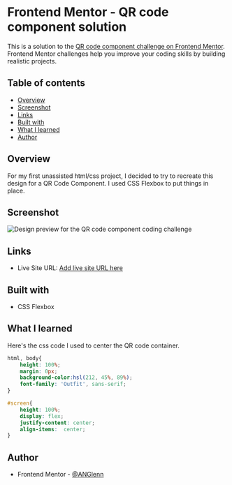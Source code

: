 # Frontend Mentor - QR code component solution

This is a solution to the [QR code component challenge on Frontend Mentor](https://www.frontendmentor.io/challenges/qr-code-component-iux_sIO_H). Frontend Mentor challenges help you improve your coding skills by building realistic projects. 

## Table of contents

- [Overview](#overview)
- [Screenshot](#screenshot)
- [Links](#links)
- [Built with](#built-with)
- [What I learned](#what-i-learned)
- [Author](#author)

## Overview

For my first unassisted html/css project, I decided to try to recreate this design for a QR Code Component. I used CSS Flexbox to put things in place.

## Screenshot

![Design preview for the QR code component coding challenge](./images/screenshot.jpg)

## Links
- Live Site URL: [Add live site URL here](https://your-live-site-url.com)


## Built with
- CSS Flexbox

## What I learned
Here's the css code I used to center the QR code container.

```css
html, body{
    height: 100%;
    margin: 0px;
    background-color:hsl(212, 45%, 89%);
    font-family: 'Outfit', sans-serif;
}

#screen{
    height: 100%;
    display: flex;
    justify-content: center;
    align-items:  center;
}
```

## Author
- Frontend Mentor - [@ANGlenn](https://www.frontendmentor.io/profile/FG-Jax)


